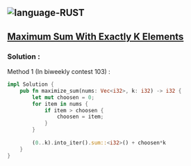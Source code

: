 ![language-RUST](https://img.shields.io/badge/%20-RUST-8d4004?style=for-the-badge&logo=RUST)
---

## [Maximum Sum With Exactly K Elements](https://leetcode.com/problems/maximum-sum-with-exactly-k-elements)

### Solution :

Method 1 (In biweekly contest 103) :
```rust
impl Solution {
    pub fn maximize_sum(nums: Vec<i32>, k: i32) -> i32 {
        let mut choosen = 0;
        for item in nums {
            if item > choosen {
                choosen = item;
            }
        }
        
        (0..k).into_iter().sum::<i32>() + choosen*k
    }
}
```
